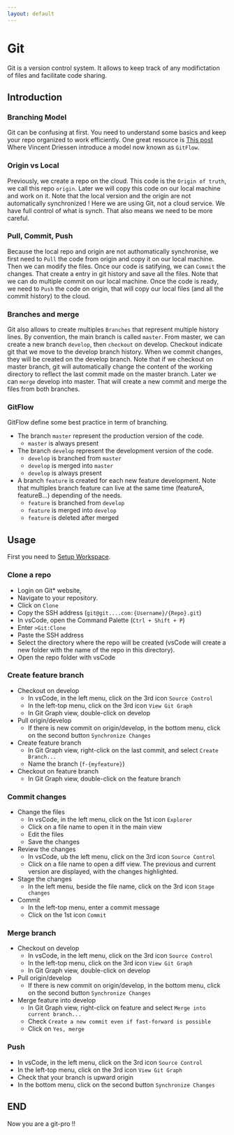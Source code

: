 ```yaml
---
layout: default
---
```


# Git
Git is a version control system. It allows to keep track of any modifictation of files and facilitate code sharing.

## Introduction
### Branching Model
Git can be confusing at first. You need to understand some basics and keep your repo organized to work efficiently. One great resource is [This post](https://nvie.com/posts/a-successful-git-branching-model/) Where Vincent Driessen introduce a model now known as `GitFlow`.

### Origin vs Local
Previously, we create a repo on the cloud. This code is the `Origin of truth`, we call this repo `origin`. Later we will copy this code on our local machine and work on it. Note that the local version and the origin are not automatically synchronized ! Here we are using Git, not a cloud service. We have full control of what is synch. That also means we need to be more careful.

### Pull, Commit, Push
Because the local repo and origin are not authomatically synchronise, we first need to `Pull` the code from origin and copy it on our local machine. Then we can modify the files. Once our code is satifying, we can `Commit` the changes. That create a entry in git history and save all the files. Note that we can do multiple commit on our local machine. Once the code is ready, we need to `Push` the code on origin, that will copy our local files (and all the commit history) to the cloud.

### Branches and merge
Git also allows to create multiples `Branches` that represent multiple history lines. By convention, the main branch is called `master`. From master, we can create a new branch `develop`, then `checkout` on develop. Checkout indicate git that we move to the develop branch history. When we commit changes, they will be created on the develop branch. Note that if we checkout on master branch, git will automatically change the content of the working directory to reflect the last commit made on the master branch. Later we can `merge` develop into master. That will create a new commit and merge the files from both branches.

### GitFlow
GitFlow define some best practice in term of branching.

* The branch `master` represent the production version of the code.
  * `master` is always present
* The branch `develop` represent the development version of the code.
  * `develop` is branched from `master`
  * `develop` is merged into `master`
  * `develop` is always present
* A branch `feature` is created for each new feature development. Note that multiples branch feature can live at the same time (featureA, featureB...) depending of the needs.
  * `feature` is branched from `develop`
  * `feature` is merged into `develop`
  * `feature` is deleted after merged

## Usage
First you need to [Setup Workspace](tutorials/setup.md).

### Clone a repo
* Login on Git* website,
* Navigate to your repository.
* Click on `Clone`
* Copy the SSH address (`git@git....com:{Username}/{Repo}.git`)
* In vsCode, open the Command Palette (`Ctrl + Shift + P`)
* Enter `>Git:Clone`
* Paste the SSH address
* Select the directory where the repo will be created (vsCode will create a new folder with the name of the repo in this directory).
* Open the repo folder with vsCode

### Create feature branch
* Checkout on develop
  * In vsCode, in the left menu, click on the 3rd icon `Source Control`
  * In the left-top menu, click on the 3rd icon `View Git Graph`
  * In Git Graph view, double-click on develop
* Pull origin/develop
  * If there is new commit on origin/develop, in the bottom menu, click on the second button `Synchronize Changes`
* Create feature branch
  * In Git Graph view, right-click on the last commit, and select `Create Branch...`
  * Name the branch (`f-{myfeature}`)
* Checkout on feature branch
  * In Git Graph view, double-click on the feature branch

### Commit changes
* Change the files
  * In vsCode, in the left menu, click on the 1st icon `Explorer`
  * Click on a file name to open it in the main view
  * Edit the files
  * Save the changes
* Review the changes
  * In vsCode, ub the left menu, click on the 3rd icon `Source Control`
  * Click on a file name to open a diff view. The previous and current version are displayed, with the changes highlighted.
* Stage the changes
  * In the left menu, beside the file name, click on the 3rd icon `Stage changes`
* Commit
  * In the left-top menu, enter a commit message
  * Click on the 1st icon `Commit`

### Merge branch
* Checkout on develop
  * In vsCode, in the left menu, click on the 3rd icon `Source Control`
  * In the left-top menu, click on the 3rd icon `View Git Graph`
  * In Git Graph view, double-click on develop
* Pull origin/develop
  * If there is new commit on origin/develop, in the bottom menu, click on the second button `Synchronize Changes`
* Merge feature into develop
  * In Git Graph view, right-click on feature and select `Merge into current branch...`
  * Check `Create a new commit even if fast-forward is possible`
  * Click on `Yes, merge`

### Push
* In vsCode, in the left menu, click on the 3rd icon `Source Control`
* In the left-top menu, click on the 3rd icon `View Git Graph`
* Check that your branch is upward origin
* In the bottom menu, click on the second button `Synchronize Changes`

## END
Now you are a git-pro !!
